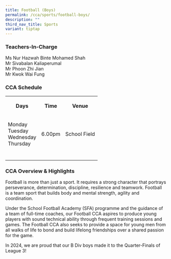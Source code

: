 ```yaml
---
title: Football (Boys)
permalink: /cca/sports/football-boys/
description: ""
third_nav_title: Sports
variant: tiptap
---
```

<h3>Teachers-In-Charge</h3>
<p>Ms Nur Hazwah Binte Mohamed Shah
<br>Mr Sivabalan Kaliaperumal
<br>Mr Phoon Zhi Jian
<br>Mr Kwok Wai Fung
<br>
</p>
<h3>CCA Schedule</h3>
<table style="minWidth: 75px">
<colgroup>
<col>
<col>
<col>
</colgroup>
<tbody>
<tr>
<th rowspan="1" colspan="1">
<p>Days</p>
</th>
<th rowspan="1" colspan="1">
<p>Time</p>
</th>
<th rowspan="1" colspan="1">
<p>Venue</p>
</th>
</tr>
<tr>
<td rowspan="1" colspan="1">
<p>Monday
<br>Tuesday
<br>Wednesday
<br>Thursday
<br>
</p>
</td>
<td rowspan="1" colspan="1">
<p>6.00pm</p>
</td>
<td rowspan="1" colspan="1">
<p>School Field</p>
</td>
</tr>
<tr>
<td rowspan="1" colspan="1">
<p></p>
</td>
<td rowspan="1" colspan="1">
<p></p>
</td>
<td rowspan="1" colspan="1">
<p></p>
</td>
</tr>
</tbody>
</table>
<h3>CCA Overview &amp; Highlights</h3>
<p>Football is more than just a sport. It requires a strong character that
portrays perseverance, determination, discipline, resilience and teamwork.
Football is a team sport that builds body and mental strength, agility
and coordination.</p>
<p>Under the School Football Academy (SFA) programme and the guidance of
a team of full-time coaches, our Football CCA aspires to produce young
players with sound technical ability through frequent training sessions
and games. The Football CCA also seeks to provide a space for young men
from all walks of life to bond and build lifelong friendships over a shared
passion for the game.</p>
<p>In 2024, we are proud that our B Div boys made it to the Quarter-Finals
of League 3!
<br>
<br>
</p>